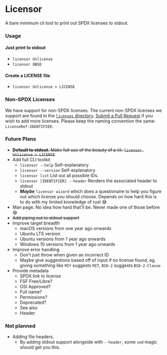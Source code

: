 # Licensor

A bare minimum cli tool to print out SPDX licenses to stdout.

### Usage

#### Just print to stdout

- `licensor Unlicense`
- `licensor 0BSD`

#### Create a LICENSE file

- `licensor Unlicense > LICENSE`

### Non-SPDX Licenses

We have support for non-SPDX licenses.
The current non-SPDX licenses we support are found in the [`licenses` directory](licenses).
[Submit a Pull Request](https://github.com/sean-clayton/licensor/pulls) if you wish to add more licenses.
Please keep the naming convention the same: `LicenseRef-IDENTIFIER`.

### Future Plans

- ~~**Default to stdout.** Make full use of the beauty of a cli. `licensor Unlicense > LICENSE`~~
- Add full CLI toolkit
  - `licensor --help` Self-explanatory
  - `licensor --version` Self-explanatory
  - `licensor list` List out all possible IDs.
  - `licensor [IDENTIFIER] --header` Renders the associated header to stdout
  - _**Maybe**_ `licensor wizard` which does a questionaire to help you figure out which license you should choose. Depends on how hard this is to do with my limited knowledge of rust 😅
- Man page. No idea how hard that'll be. Never made one of those before 😅
- ~~Add piping out to stdout support~~
- Improve target breadth
  - macOS versions from one year ago onwards
  - Ubuntu LTS version
  - Ubuntu versions from 1 year ago onwards
  - Windows 10 versions from 1 year ago onwards
- Improve error handling
  - Don't just throw when given an incorrect ID
  - Maybe give suggestions based off of input if no license found, eg. giving something like `MIY` suggests `MIT`, `BSD-2` suggests `BSD-2-Clause`
- Provide metadata
  - SPDX link to license
  - FSF Free/Libre?
  - OSI Approved?
  - Full name?
  - Permissions?
  - Deprecated?
  - See also
  - Header

### Not planned

- Adding file headers.
  - By adding stdout support alongside with `--header`, some `sed` magic should get you this.
